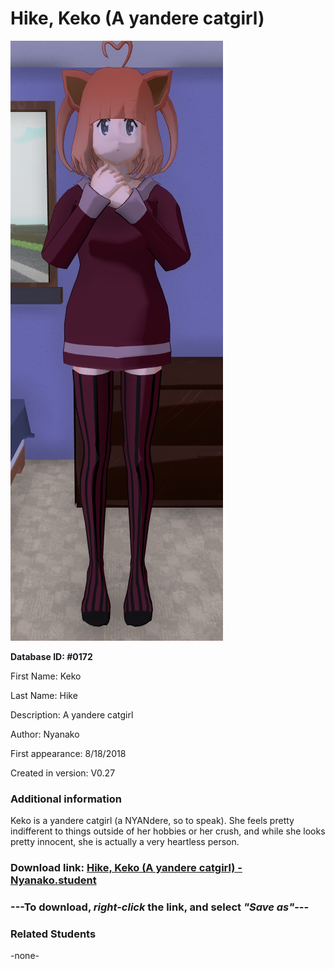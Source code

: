 # Hike, Keko (A yandere catgirl)

<img src="../../Files/Images/Hike, Keko (A yandere catgirl).png" title="Hike, Keko (A yandere catgirl) - Nyanako">

**Database ID: #0172**

First Name: Keko

Last Name: Hike

Description: A yandere catgirl

Author: Nyanako

First appearance: 8/18/2018

Created in version: V0.27

### Additional information

Keko is a yandere catgirl (a NYANdere, so to speak). She feels pretty indifferent to things outside of her hobbies or her crush, and while she looks pretty innocent, she is actually a very heartless person.

### Download link: <a href="https://raw.githubusercontent.com/Arbiter1223/Daigaku-Gurashi-Custom-Students/master/Files/Student%20Files/Hike%2C%20Keko%20(A%20yandere%20catgirl)%20-%20Nyanako.student">Hike, Keko (A yandere catgirl) - Nyanako.student</a>

### ---**To download, _right-click_ the link, and select _"Save as"_**---

### Related Students

-none-
